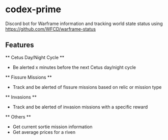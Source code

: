 # codex-prime
Discord bot for Warframe information and tracking world state status using https://github.com/WFCD/warframe-status

## Features
** Cetus Day/Night Cycle **
 * Be alerted x minutes before the next Cetus day/night cycle

** Fissure Missions **
 * Track and be alerted of fissure missions based on relic or mission type

** Invasions **
 * Track and be alerted of invasion missions with a specific reward

** Others **
 * Get current sortie mission information
 * Get average prices for a riven

